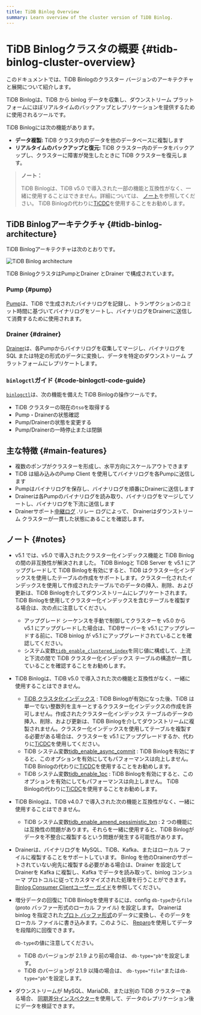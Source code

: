 ```yaml
---
title: TiDB Binlog Overview
summary: Learn overview of the cluster version of TiDB Binlog.
---
```


# TiDB Binlogクラスタの概要 {#tidb-binlog-cluster-overview}

このドキュメントでは、TiDB Binlogのクラスター バージョンのアーキテクチャと展開について紹介します。

TiDB Binlogは、TiDB から binlog データを収集し、ダウンストリーム プラットフォームにほぼリアルタイムのバックアップとレプリケーションを提供するために使用されるツールです。

TiDB Binlogには次の機能があります。

-   **データ複製:** TiDB クラスタ内のデータを他のデータベースに複製します
-   **リアルタイムのバックアップと復元:** TiDB クラスター内のデータをバックアップし、クラスターに障害が発生したときに TiDB クラスターを復元します。

> **ノート：**
>
> TiDB Binlogは、TiDB v5.0 で導入された一部の機能と互換性がなく、一緒に使用することはできません。詳細については、 [ノート](#notes)を参照してください。 TiDB Binlogの代わりに[TiCDC](/ticdc/ticdc-overview.md)を使用することをお勧めします。

## TiDB Binlogアーキテクチャ {#tidb-binlog-architecture}

TiDB Binlogアーキテクチャは次のとおりです。

![TiDB Binlog architecture](/media/tidb-binlog-cluster-architecture.png)

TiDB BinlogクラスタはPumpとDrainer とDrainer で構成されています。

### Pump {#pump}

[Pump](https://github.com/pingcap/tidb-binlog/blob/master/pump)は、TiDB で生成されたバイナリログを記録し、トランザクションのコミット時間に基づいてバイナリログをソートし、バイナリログをDrainerに送信して消費するために使用されます。

### Drainer {#drainer}

[Drainer](https://github.com/pingcap/tidb-binlog/tree/master/drainer)は、各Pumpからバイナリログを収集してマージし、バイナリログを SQL または特定の形式のデータに変換し、データを特定のダウンストリーム プラットフォームにレプリケートします。

### <code>binlogctl</code>ガイド {#code-binlogctl-code-guide}

[`binlogctl`](https://github.com/pingcap/tidb-binlog/tree/master/binlogctl)は、次の機能を備えた TiDB Binlogの操作ツールです。

-   TiDB クラスターの現在の`tso`を取得する
-   Pump・Drainerの状態確認
-   Pump/Drainerの状態を変更する
-   Pump/Drainerの一時停止または閉鎖

## 主な特徴 {#main-features}

-   複数のポンプがクラスターを形成し、水平方向にスケールアウトできます
-   TiDB は組み込みのPump Client を使用してバイナリログを各Pumpに送信します
-   Pumpはバイナリログを保存し、バイナリログを順番にDrainerに送信します
-   Drainerは各Pumpのバイナリログを読み取り、バイナリログをマージしてソートし、バイナリログを下流に送信します
-   Drainerサポート[中継ログ](/tidb-binlog/tidb-binlog-relay-log.md) .リレー ログによって、 Drainerはダウンストリーム クラスターが一貫した状態にあることを確認します。

## ノート {#notes}

-   v5.1 では、v5.0 で導入されたクラスター化インデックス機能と TiDB Binlogの間の非互換性が解決されました。 TiDB Binlogと TiDB Server を v5.1 にアップグレードして TiDB Binlogを有効にすると、TiDB はクラスター化インデックスを使用したテーブルの作成をサポートします。クラスター化されたインデックスを使用して作成されたテーブルでのデータの挿入、削除、および更新は、TiDB Binlogを介してダウンストリームにレプリケートされます。 TiDB Binlogを使用してクラスター化インデックスを含むテーブルを複製する場合は、次の点に注意してください。

    -   アップグレード シーケンスを手動で制御してクラスターを v5.0 から v5.1 にアップグレードした場合は、TiDBサーバーを v5.1 にアップグレードする前に、TiDB binlog が v5.1 にアップグレードされていることを確認してください。
    -   システム変数[`tidb_enable_clustered_index`](/system-variables.md#tidb_enable_clustered_index-new-in-v50)を同じ値に構成して、上流と下流の間で TiDB クラスター化インデックス テーブルの構造が一貫していることを確認することをお勧めします。

-   TiDB Binlogは、TiDB v5.0 で導入された次の機能と互換性がなく、一緒に使用することはできません。

    -   [TiDB クラスタ化インデックス](/clustered-indexes.md#limitations) : TiDB Binlogが有効になった後、TiDB は単一でない整数列を主キーとするクラスター化インデックスの作成を許可しません。作成されたクラスター化インデックス テーブルのデータの挿入、削除、および更新は、TiDB Binlogを介してダウンストリームに複製されません。クラスター化インデックスを使用してテーブルを複製する必要がある場合は、クラスターを v5.1 にアップグレードするか、代わりに[TiCDC](/ticdc/ticdc-overview.md)を使用してください。
    -   TiDB システム変数[tidb_enable_async_commit](/system-variables.md#tidb_enable_async_commit-new-in-v50) : TiDB Binlogを有効にすると、このオプションを有効にしてもパフォーマンスは向上しません。 TiDB Binlogの代わりに[TiCDC](/ticdc/ticdc-overview.md)を使用することをお勧めします。
    -   TiDB システム変数[tidb_enable_1pc](/system-variables.md#tidb_enable_1pc-new-in-v50) : TiDB Binlogを有効にすると、このオプションを有効にしてもパフォーマンスは向上しません。 TiDB Binlogの代わりに[TiCDC](/ticdc/ticdc-overview.md)を使用することをお勧めします。

-   TiDB Binlogは、TiDB v4.0.7 で導入された次の機能と互換性がなく、一緒に使用することはできません。

    -   TiDB システム変数[tidb_enable_amend_pessimistic_txn](/system-variables.md#tidb_enable_amend_pessimistic_txn-new-in-v407) : 2 つの機能には互換性の問題があります。それらを一緒に使用すると、TiDB Binlogがデータを不整合に複製するという問題が発生する可能性があります。

-   Drainerは、バイナリログを MySQL、TiDB、Kafka、またはローカル ファイルに複製することをサポートしています。 Binlog を他のDrainerのサポートされていない宛先に複製する必要がある場合は、Drainer を設定してDrainerを Kafka に複製し、Kafka でデータを読み取って、binlog コンシューマ プロトコルに従ってカスタマイズされた処理を行うことができます。 [Binlog Consumer Clientユーザー ガイド](/tidb-binlog/binlog-consumer-client.md)を参照してください。

-   増分データの回復に TiDB Binlogを使用するには、config `db-type`から`file` (proto バッファー形式のローカル ファイル) を設定します。 Drainerは binlog を指定された[プロト バッファ形式](https://github.com/pingcap/tidb-binlog/blob/master/proto/pb_binlog.proto)のデータに変換し、そのデータをローカル ファイルに書き込みます。このように、 [Reparo](/tidb-binlog/tidb-binlog-reparo.md)を使用してデータを段階的に回復できます。

    `db-type`の値に注意してください。

    -   TiDB のバージョンが 2.1.9 より前の場合は、 `db-type="pb"`を設定します。
    -   TiDB のバージョンが 2.1.9 以降の場合は、 `db-type="file"`または`db-type="pb"`を設定します。

-   ダウンストリームが MySQL、MariaDB、または別の TiDB クラスターである場合、 [同期差分インスペクター](/sync-diff-inspector/sync-diff-inspector-overview.md)を使用して、データのレプリケーション後にデータを検証できます。
